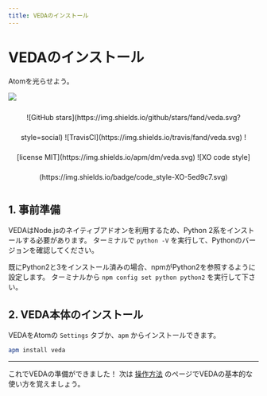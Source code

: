 ```yaml
---
title: VEDAのインストール
---
```

# VEDAのインストール

Atomを光らせよう。

![](https://user-images.githubusercontent.com/1403842/28673275-1d42b062-731d-11e7-92b0-bde5ca1f1cae.gif)

<div align="center" style="line-height: 40px;">![GitHub stars](https://img.shields.io/github/stars/fand/veda.svg?style=social)
![TravisCI](https://img.shields.io/travis/fand/veda.svg) ![license MIT](https://img.shields.io/apm/dm/veda.svg) ![XO code style](https://img.shields.io/badge/code_style-XO-5ed9c7.svg)
</div>


## 1. 事前準備

VEDAはNode.jsのネイティブアドオンを利用するため、Python 2系をインストールする必要があります。
ターミナルで `python -V` を実行して、Pythonのバージョンを確認してください。

既にPython2と3をインストール済みの場合、npmがPython2を参照するように設定します。
ターミナルから `npm config set python python2` を実行して下さい。


## 2. VEDA本体のインストール

VEDAをAtomの `Settings` タブか、`apm` からインストールできます。

```bash
apm install veda
```

---

これでVEDAの準備ができました！
次は [操作方法](/usage?lang=ja) のページでVEDAの基本的な使い方を覚えましょう。
